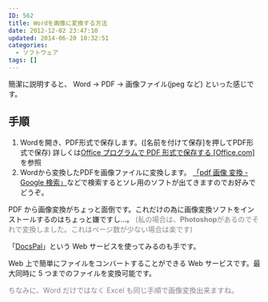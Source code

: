 ```yaml
---
ID: 562
title: Wordを画像に変換する方法
date: 2012-12-02 23:47:10
updated: 2014-06-20 10:32:51
categories:
  - ソフトウェア
tags: []
---
```


簡潔に説明すると、
Word → PDF → 画像ファイル(jpeg など)
といった感じです。

<!--more-->
<h2>手順</h2>
<ol>
<li>Wordを開き、PDF形式で保存します。([名前を付けて保存]を押してPDF形式で保存)
詳しくは<a href="http://goo.gl/qeVYC">Office プログラムで PDF 形式で保存する [Office.com]</a>を参照</li>
<li>Wordから変換したPDFを画像ファイルに変換します。
<a href="http://goo.gl/Wb6DR">「pdf 画像 変換 - Google 検索」</a>などで検索するとソレ用のソフトが出てきますのでお好みでどうぞ。</li>
</ol>

PDF から画像変換がちょっと面倒です。これだけの為に画像変換ソフトをインストールするのはちょっと嫌ですし…。
<span style="color:#888;">(私の場合は、<b>Photoshop</b>があるのでそれで変換しました。これはページ数が少ない場合は楽です)</span>

「<a href="http://www.docspal.com/">DocsPal</a>」という Web サービスを使ってみるのも手です。

Web 上で簡単にファイルをコンバートすることができる Web サービスです。最大同時に 5 つまでのファイルを変換可能です。

<span style="color:#888;">ちなみに、Word だけではなく Excel も同じ手順で画像変換出来ますね。</span>

